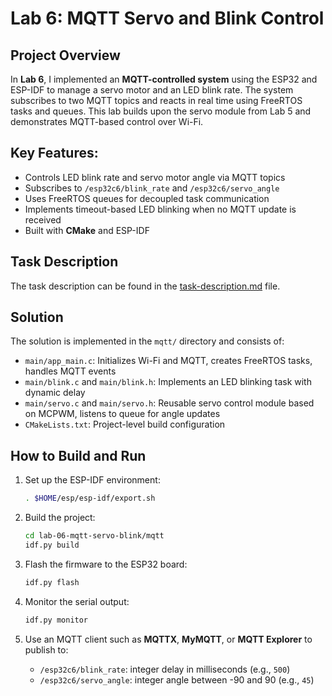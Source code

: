 # Lab 6: MQTT Servo and Blink Control

## Project Overview

In **Lab 6**, I implemented an **MQTT-controlled system** using the ESP32 and ESP-IDF to manage a servo motor and an LED blink rate. The system subscribes to two MQTT topics and reacts in real time using FreeRTOS tasks and queues. This lab builds upon the servo module from Lab 5 and demonstrates MQTT-based control over Wi-Fi.

## Key Features:

- Controls LED blink rate and servo motor angle via MQTT topics
- Subscribes to `/esp32c6/blink_rate` and `/esp32c6/servo_angle`
- Uses FreeRTOS queues for decoupled task communication
- Implements timeout-based LED blinking when no MQTT update is received
- Built with **CMake** and ESP-IDF

## Task Description

The task description can be found in the [task-description.md](task-description.md) file.

## Solution

The solution is implemented in the `mqtt/` directory and consists of:

- `main/app_main.c`: Initializes Wi-Fi and MQTT, creates FreeRTOS tasks, handles MQTT events
- `main/blink.c` and `main/blink.h`: Implements an LED blinking task with dynamic delay
- `main/servo.c` and `main/servo.h`: Reusable servo control module based on MCPWM, listens to queue for angle updates
- `CMakeLists.txt`: Project-level build configuration

## How to Build and Run

1. Set up the ESP-IDF environment:

   ```sh
   . $HOME/esp/esp-idf/export.sh
   ```

2. Build the project:

   ```sh
   cd lab-06-mqtt-servo-blink/mqtt
   idf.py build
   ```

3. Flash the firmware to the ESP32 board:

   ```sh
   idf.py flash
   ```

4. Monitor the serial output:

   ```sh
   idf.py monitor
   ```

5. Use an MQTT client such as **MQTTX**, **MyMQTT**, or **MQTT Explorer** to publish to:

   - `/esp32c6/blink_rate`: integer delay in milliseconds (e.g., `500`)
   - `/esp32c6/servo_angle`: integer angle between -90 and 90 (e.g., `45`)
